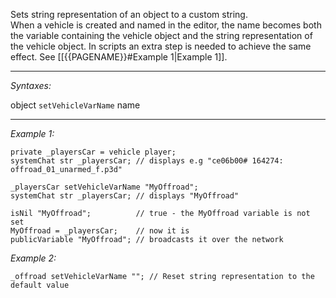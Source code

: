 Sets string representation of an object to a custom string.<br>
When a vehicle is created and named in the editor, the name becomes both the variable containing the vehicle object and the string representation of the vehicle object.
In scripts an extra step is needed to achieve the same effect. See [[{{PAGENAME}}#Example 1|Example 1]].


---
*Syntaxes:*

object `setVehicleVarName` name

---
*Example 1:*

```sqf
private _playersCar = vehicle player;
systemChat str _playersCar; // displays e.g "ce06b00# 164274: offroad_01_unarmed_f.p3d"

_playersCar setVehicleVarName "MyOffroad";
systemChat str _playersCar;	// displays "MyOffroad"

isNil "MyOffroad"; 			// true - the MyOffroad variable is not set
MyOffroad = _playersCar;	// now it is
publicVariable "MyOffroad";	// broadcasts it over the network
```

*Example 2:*

```sqf
_offroad setVehicleVarName ""; // Reset string representation to the default value
```